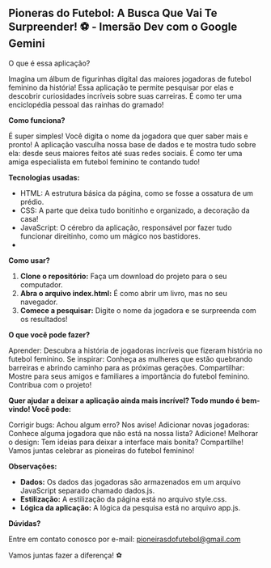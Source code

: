 ## Pioneras do Futebol: A Busca Que Vai Te Surpreender! ⚽ - Imersão Dev com o Google Gemini 
O que é essa aplicação?

Imagina um álbum de figurinhas digital das maiores jogadoras de futebol feminino da história! Essa aplicação te permite pesquisar por elas e descobrir curiosidades incríveis sobre suas carreiras. É como ter uma enciclopédia pessoal das rainhas do gramado!

**Como funciona?**

É super simples! Você digita o nome da jogadora que quer saber mais e pronto! A aplicação vasculha nossa base de dados e te mostra tudo sobre ela: desde seus maiores feitos até suas redes sociais. É como ter uma amiga especialista em futebol feminino te contando tudo!

**Tecnologias usadas:**

* HTML: A estrutura básica da página, como se fosse a ossatura de um prédio.
* CSS: A parte que deixa tudo bonitinho e organizado, a decoração da casa!
* JavaScript: O cérebro da aplicação, responsável por fazer tudo funcionar direitinho, como um mágico nos bastidores.
* 
**Como usar?**

1. **Clone o repositório:** Faça um download do projeto para o seu computador.
2. **Abra o arquivo index.html:** É como abrir um livro, mas no seu navegador.
3. **Comece a pesquisar:** Digite o nome da jogadora e se surpreenda com os resultados!
   
**O que você pode fazer?**

Aprender: Descubra a história de jogadoras incríveis que fizeram história no futebol feminino.
Se inspirar: Conheça as mulheres que estão quebrando barreiras e abrindo caminho para as próximas gerações.
Compartilhar: Mostre para seus amigos e familiares a importância do futebol feminino.
Contribua com o projeto!

**Quer ajudar a deixar a aplicação ainda mais incrível? Todo mundo é bem-vindo! Você pode:**

Corrigir bugs: Achou algum erro? Nos avise!
Adicionar novas jogadoras: Conhece alguma jogadora que não está na nossa lista? Adicione!
Melhorar o design: Tem ideias para deixar a interface mais bonita? Compartilhe!
Vamos juntas celebrar as pioneiras do futebol feminino!

**Observações:**

* **Dados:** Os dados das jogadoras são armazenados em um arquivo JavaScript separado chamado dados.js.
* **Estilização:** A estilização da página está no arquivo style.css.
* **Lógica da aplicação:** A lógica da pesquisa está no arquivo app.js.
  
**Dúvidas?**

Entre em contato conosco por e-mail: pioneirasdofutebol@gmail.com

Vamos juntas fazer a diferença! ⚽
